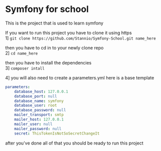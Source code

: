 # Symfony for school

This is the project that is used to learn symfony

If you want to run this project you have to clone it using https <br />
1] ``` git clone https://github.com/Stannio/Symfony-School.git name_here ``` <br />

then you have to cd in to your newly clone repo <br />
2] ``` cd name_here ``` <br />

then you have to install the dependencies <br />
3] ``` composer intall ``` <br />

4] you will also need to create a parameters.yml here is a base template
```yaml 
parameters:
    database_host: 127.0.0.1
    database_port: null
    database_name: symfony
    database_user: root
    database_password: null
    mailer_transport: smtp
    mailer_host: 127.0.0.1
    mailer_user: null
    mailer_password: null
    secret: ThisTokenIsNotSoSecretChangeIt

```

after you've done all of that you should be ready to run this project


